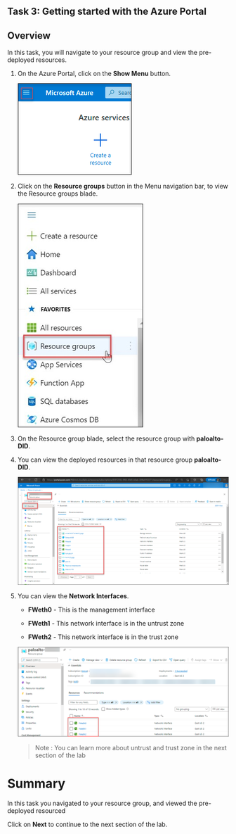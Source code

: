 ## Task 3: Getting started with the Azure Portal

## Overview

In this task, you will navigate to your resource group and view the pre-deployed resources.

1. On the Azure Portal, click on the **Show Menu** button.

     ![](../images/image01.png)

1. Click on the **Resource groups** button in the Menu navigation bar, to view the Resource groups blade.

     ![](../images/Picture2.jpg)

1. On the Resource group blade, select the resource group with **paloalto-DID**.

1. You can view the deployed resources in that resource group **paloalto-DID**.

     ![](../images/image035.png)
     
1. You can view the **Network Interfaces**. 

     * **FWeth0** - This is the management interface

     * **FWeth1** - This network interface is in the untrust zone

     * **FWeth2** - This network interface is in the trust zone
   
     ![](../images/image036.png)

     >Note : You can learn more about untrust and trust zone in the next section of the lab

# Summary
In this task you navigated to your resource group, and viewed the pre-deployed resourced

Click on **Next** to continue to the next section of the lab.
